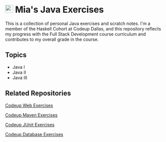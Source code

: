 # <img src="https://199lj33nqk3p88xz03dvn481-wpengine.netdna-ssl.com/wp-content/uploads/2021/06/webdev_icon.png" alt="codeup" width="25" height="25"/>  Mia's Java Exercises

This is a collection of personal Java exercises and scratch notes. I'm a member of the Haskell Cohort at Codeup Dallas, and this repository reflects my progress with the Full Stack Development course curriculum and contributes to my overall grade in the course.

## Topics
- Java I
- Java II
- Java III

## Related Repositories

[Codeup Web Exercises](https://github.com/miamija7/codeup-web-exercises)

[Codeup Maven Exercises](https://github.com/miamija7/maven-exercises)

[Codeup JUnit Exercises](https://github.com/miamija7/junit-tests)

[Codeup Database Exercises](https://github.com/miamija7/database-exercises)

